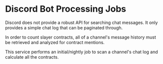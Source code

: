 # Discord Bot Processing Jobs

Discord does not provide a robust API for searching chat messages. It only provides a simple chat log that can be paginated through.

In order to count slayer contracts, all of a channel's message history must be retrieved and analyzed for contract mentions.

This service performs an initial/nightly job to scan a channel's chat log and calculate all the contracts.
